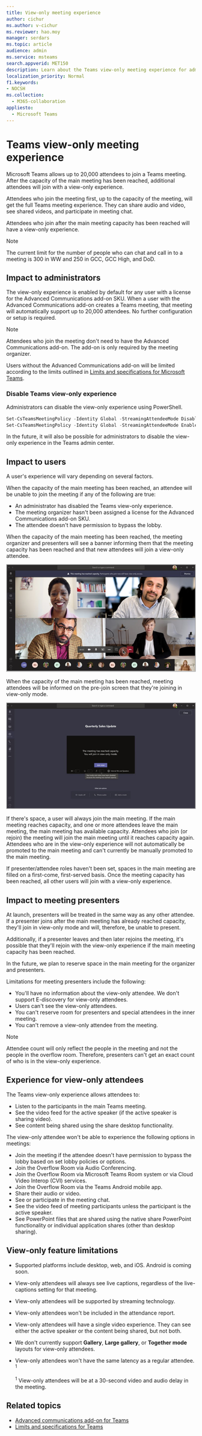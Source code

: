 ```yaml
---
title: View-only meeting experience
author: cichur
ms.author: v-cichur
ms.reviewer: hao.moy
manager: serdars
ms.topic: article
audience: admin
ms.service: msteams
search.appverid: MET150
description: Learn about the Teams view-only meeting experience for admins, presenters, and attendees
localization_priority: Normal
f1.keywords:
- NOCSH
ms.collection: 
  - M365-collaboration
appliesto: 
  - Microsoft Teams
---
```


# Teams view-only meeting experience

Microsoft Teams allows up to 20,000 attendees to join a Teams meeting. After the capacity of the main meeting has been reached, additional attendees will join with a view-only experience.

Attendees who join the meeting first, up to the capacity of the meeting, will get the full Teams meeting experience. They can share audio and video, see shared videos, and participate in meeting chat.

Attendees who join after the main meeting capacity has been reached will have a view-only experience.

> [!Note]
> The current limit for the number of people who can chat and call in to a meeting is 300 in WW and 250 in GCC, GCC High, and DoD.

## Impact to administrators

The view-only experience is enabled by default for any user with a license for the Advanced Communications add-on SKU. When a user with the Advanced Communications add-on creates a Teams meeting, that meeting will automatically support up to 20,000 attendees. No further configuration or setup is required.

> [!Note]
> Attendees who join the meeting don't need to have the Advanced Communications add-on. The add-on is only required by the meeting organizer.

Users without the Advanced Communications add-on will be limited according to the limits outlined in [Limits and specifications for Microsoft Teams](limits-specifications-teams.md).

### Disable Teams view-only experience

Administrators can disable the view-only experience using PowerShell. 

```powershell
Set-CsTeamsMeetingPolicy -Identity Global -StreamingAttendeeMode Disabled
Set-CsTeamsMeetingPolicy -Identity Global -StreamingAttendeeMode Enabled
```

In the future, it will also be possible for administrators to disable the view-only experience in the Teams admin center.

## Impact to users

A user's experience will vary depending on several factors.

When the capacity of the main meeting has been reached, an attendee will be unable to join the meeting if any of the following are true:

- An administrator has disabled the Teams view-only experience.
- The meeting organizer hasn't been assigned a license for the Advanced Communications add-on SKU.
- The attendee doesn't have permission to bypass the lobby.

When the capacity of the main meeting has been reached, the meeting organizer and presenters will see a banner informing them that the meeting capacity has been reached and that new attendees will join a view-only attendee.

  ![the Teams client and banner messsage for organizers and presenters](media/chat-and-banner-message.png)

When the capacity of the main meeting has been reached, meeting attendees will be informed on the pre-join screen that they're joining in view-only mode.

  ![the Teams pre-join screen and the message for participants telling them that they will join in view-only mode](media/view-only-pre-join-screen.png)

If there's space, a user will always join the main meeting. If the main meeting reaches capacity, and one or more attendees leave the main meeting, the main meeting has available capacity. Attendees who join (or rejoin) the meeting will join the main meeting until it reaches capacity again. Attendees who are in the view-only experience will not automatically be promoted to the main meeting and can't currently be manually promoted to the main meeting.

If presenter/attendee roles haven't been set, spaces in the main meeting are filled on a first-come, first-served basis. Once the meeting capacity has been reached, all other users will join with a view-only experience.

## Impact to meeting presenters

At launch, presenters will be treated in the same way as any other attendee. If a presenter joins after the main meeting has already reached capacity, they'll join in view-only mode and will, therefore, be unable to present.

Additionally, if a presenter leaves and then later rejoins the meeting, it's possible that they'll rejoin with the view-only experience if the main meeting capacity has been reached.

In the future, we plan to reserve space in the main meeting for the organizer and presenters.

Limitations for meeting presenters include the following:

- You'll have no information about the view-only attendee. We don't support E-discovery for view-only attendees.
- Users can't see the view-only attendees.
- You can't reserve room for presenters and special attendees in the inner meeting.
- You can't remove a view-only attendee from the meeting.

> [!Note]
> Attendee count will only reflect the people in the meeting and not the people in the overflow room. Therefore, presenters can't get an exact count of who is in the view-only experience.

## Experience for view-only attendees

The Teams view-only experience allows attendees to:

- Listen to the participants in the main Teams meeting.
- See the video feed for the active speaker (if the active speaker is sharing video).
- See content being shared using the share desktop functionality.

The view-only attendee won't be able to experience the following options in meetings:

- Join the meeting if the attendee doesn't have permission to bypass the lobby based on set lobby policies or options.
- Join the Overflow Room via Audio Conferencing.
- Join the Overflow Room via Microsoft Teams Room system or via Cloud Video Interop (CVI) services.
- Join the Overflow Room via the Teams Android mobile app.
- Share their audio or video.
- See or participate in the meeting chat.
- See the video feed of meeting participants unless the participant is the active speaker.
- See PowerPoint files that are shared using the native share PowerPoint functionality or individual application shares (other than desktop sharing).

## View-only feature limitations

- Supported platforms include desktop, web, and iOS. Android is coming soon.
- View-only attendees will always see live captions, regardless of the live-captions setting for that meeting.
- View-only attendees will be supported by streaming technology.
- View-only attendees won't be included in the attendance report.
- View-only attendees will have a single video experience. They can see either the active speaker or the content being shared, but not both.
- We don't currently support **Gallery**, **Large gallery**, or **Together mode** layouts for view-only attendees.  
- View-only attendees won't have the same latency as a regular attendee. <sup>1</sup>

  <sup>1</sup> View-only attendees will be at a 30-second video and audio delay in the meeting.  

## Related topics

- [Advanced communications add-on for Teams](teams-add-on-licensing/advanced-communications.md)
- [Limits and specifications for Teams](limits-specifications-teams.md)
